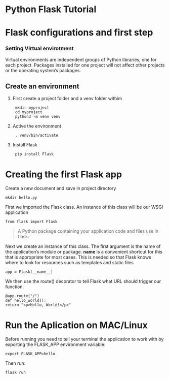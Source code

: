 # Python Flask Tutorial

# Flask configurations and first step

### Setting Virtual envirotment  
Virtual environments are independent groups of Python libraries, one for each project. Packages installed for one project will not affect other projects or the operating system’s packages.

## Create an environment
1. First create a project folder and a venv folder withim

        mkdir myproject
        cd myproject
        python3 -m venv venv

2. Active the environment

        . venv/bin/activate

3. Install Flask

        pip install Flask
        
        
# Creating the first Flask app

Create a new document and save in project directory

    mkdir hello.py
First we imported the Flask class. An instance of this class will be our WSGI application

    from flask import Flask
>A Python package containing your application code and files use in flask.

Next we create an instance of this class. The first argument is the name of the application’s module or package. __name__ is a convenient shortcut for this that is appropriate for most cases. This is needed so that Flask knows where to look for resources such as templates and static files

    app = Flask(__name__)

We then use the route() decorator to tell Flask what URL should trigger our function.

    @app.route("/")
    def hello_world():
    return "<p>Hello, World!</p>"

# Run the Aplication on MAC/Linux
Before running you need to tell your terminal the application to work with by exporting the FLASK_APP environment variable:

    export FLASK_APP=hello
Then run:

    flask run